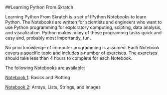 ##Learning Python From Skratch

Learning Python From Skratch is a set of IPython Notebooks to learn Python. 
The Notebooks are written for scientists and engineers who want to use Python programming
for exploratory computing, scipting, data analysis, and visualization. 
Python makes
many of these programmig tasks quick and easy and, probably most importantly, fun.

No prior knowledge of computer programming is assumed. 
Each Notebook covers a specific topic and includes a number of exercises. 
The exercises should take less than 4 hours to complete for each Notebook.

The following Notebooks are available: 

<a href="http://nbviewer.ipython.org/github/mbakker7/python_from_scratch/blob/master/notebook1/python_from_skratch_1.ipynb">Notebook 1</a>: 
Basics and Plotting

<a href="http://nbviewer.ipython.org/github/mbakker7/python_from_scratch/blob/master/notebook2/python_from_scratch_2.ipynb">Notebook 2</a>: 
Arrays, Lists, Strings, and Images